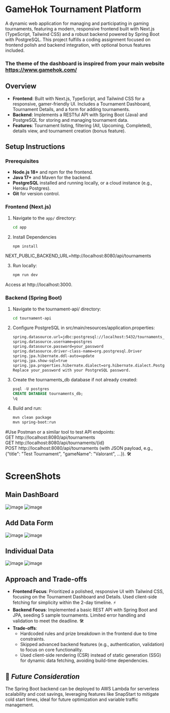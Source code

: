 # GameHok Tournament Platform

A dynamic web application for managing and participating in gaming tournaments, featuring a modern, responsive frontend built with Next.js (TypeScript, Tailwind CSS) and a robust backend powered by Spring Boot with PostgreSQL. This project fulfills a coding assignment focused on frontend polish and backend integration, with optional bonus features included. 

### The theme of the dashboard  is inspired from your main website **https://www.gamehok.com/**

## Overview

- **Frontend**: Built with Next.js, TypeScript, and Tailwind CSS for a responsive, gamer-friendly UI. Includes a Tournament Dashboard, Tournament Details, and a form for adding tournaments.
- **Backend**: Implements a RESTful API with Spring Boot (Java) and PostgreSQL for storing and managing tournament data.
- **Features**: Tournament listing, filtering (All, Upcoming, Completed), details view, and tournament creation (bonus feature).

## Setup Instructions

### Prerequisites

- **Node.js 18+** and npm for the frontend.
- **Java 17+** and Maven for the backend.
- **PostgreSQL** installed and running locally, or a cloud instance (e.g., Heroku Postgres).
- **Git** for version control.

### Frontend (Next.js)

1. Navigate to the `app/` directory:
   ```bash
   cd app
   
2. Install Dependencies
      ```bash
      npm install

NEXT_PUBLIC_BACKEND_URL=http://localhost:8080/api/tournaments

3. Run locally:
   ```bash
   npm run dev

Access at http://localhost:3000.

### Backend (Spring Boot)
1. Navigate to the tournament-api/ directory:
   ```bash
   cd tournament-api

2. Configure PostgreSQL in src/main/resources/application.properties:
   ```bash
   spring.datasource.url=jdbc:postgresql://localhost:5432/tournaments_db
   spring.datasource.username=postgres
   spring.datasource.password=your_password
   spring.datasource.driver-class-name=org.postgresql.Driver
   spring.jpa.hibernate.ddl-auto=update
   spring.jpa.show-sql=true
   spring.jpa.properties.hibernate.dialect=org.hibernate.dialect.PostgreSQLDialect
   Replace your_password with your PostgreSQL password.

3. Create the tournaments_db database if not already created:
   ```sql
   psql -U postgres
   CREATE DATABASE tournaments_db;
   \q

4. Build and run:
   ```bash
   mvn clean package
   mvn spring-boot:run

#Use Postman or a similar tool to test API endpoints:  
GET http://localhost:8080/api/tournaments  
GET http://localhost:8080/api/tournaments/{id}  
POST http://localhost:8080/api/tournaments (with JSON payload, e.g., {"title": "Test Tournament", "gameName": "Valorant", ...}). 🛠️

# ScreenShots

## Main DashBoard
![image](https://github.com/user-attachments/assets/056e4608-fc27-4857-ae3f-625017daaae5)
![image](https://github.com/user-attachments/assets/78003b77-7fda-464b-9979-f94ef5fe6749)

## Add Data Form

![image](https://github.com/user-attachments/assets/7e5d5bd6-bc3d-46bc-b13b-bb17c268c89d)
![image](https://github.com/user-attachments/assets/7ca39ee3-f5fc-4ed0-8247-9d755826e5a4)

## Individual Data

![image](https://github.com/user-attachments/assets/9ad7cb48-a473-4c53-b37d-332f8331f81f)
![image](https://github.com/user-attachments/assets/b4b1a666-df75-4235-8bbb-30ec8fc50ee6)

## Approach and Trade-offs

- **Frontend Focus**: Prioritized a polished, responsive UI with Tailwind CSS, focusing on the Tournament Dashboard and Details. Used client-side fetching for simplicity within the 2-day timeline. ⚡
- **Backend Focus**: Implemented a basic REST API with Spring Boot and JPA, seeding 5 sample tournaments. Limited error handling and validation to meet the deadline. 🛠️
- **Trade-offs**:  
  - Hardcoded rules and prize breakdown in the frontend due to time constraints.  
  - Skipped advanced backend features (e.g., authentication, validation) to focus on core functionality.  
  - Used client-side rendering (CSR) instead of static generation (SSG) for dynamic data fetching, avoiding build-time dependencies.  

## 🚀 *Future Consideration*

The Spring Boot backend can be deployed to AWS Lambda for serverless scalability and cost savings, leveraging features like SnapStart to mitigate cold start times, ideal for future optimization and variable traffic management.




